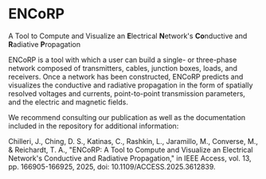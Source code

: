 # ENCoRP
A Tool to Compute and Visualize an <b>E</b>lectrical <b>N</b>etwork's <b>Co</b>nductive and <b>R</b>adiative <b>P</b>ropagation

ENCoRP is a tool with which a user can build a single- or three-phase network composed of transmitters, cables, junction boxes, loads, and receivers. Once a network has been constructed, ENCoRP predicts and visualizes the conductive and radiative propagation in the form of spatially resolved voltages and currents, point-to-point transmission parameters, and the electric and magnetic fields. 

We recommend consulting our publication as well as the documentation included in the repository for additional information:

Chilleri, J., Ching, D. S., Katinas, C., Rashkin, L., Jaramillo, M., Converse, M., & Reichardt, T. A., "ENCoRP: A Tool to Compute and Visualize an Electrical Network's Conductive and Radiative Propagation," in IEEE Access, vol. 13, pp. 166905-166925, 2025, doi: 10.1109/ACCESS.2025.3612839.
